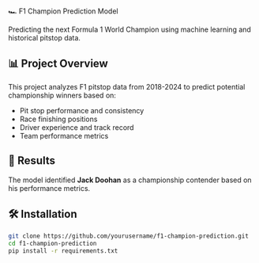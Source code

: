 🏎️ F1 Champion Prediction Model

Predicting the next Formula 1 World Champion using machine learning and historical pitstop data.

## 📊 Project Overview

This project analyzes F1 pitstop data from 2018-2024 to predict potential championship winners based on:
- Pit stop performance and consistency
- Race finishing positions
- Driver experience and track record
- Team performance metrics

## 🎯 Results

The model identified **Jack Doohan** as a championship contender based on his performance metrics.

## 🛠️ Installation

```bash
git clone https://github.com/yourusername/f1-champion-prediction.git
cd f1-champion-prediction
pip install -r requirements.txt
